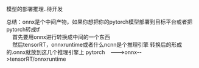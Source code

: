 模型的部署推理..待开发

总结：onnx是个中间产物，如果你想把你的pytorch模型部署到目标平台或者把pytorch转成tf<br/>
&nbsp;&nbsp;&nbsp;&nbsp;首先要用onnx进行转换成中间的一个东西<br/>
&nbsp;&nbsp;&nbsp;&nbsp;然后tensorRT，onnxruntime或者什么ncnn是个推理引擎 转换后的形成的.onnx就放到这几个推理引擎上
pytorch　--->onnx-->tensorRT/onnxruntime


